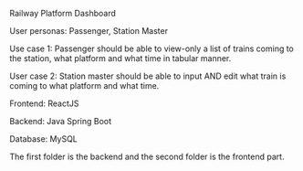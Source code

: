 Railway Platform Dashboard
 
User personas: Passenger, Station Master
 
Use case 1: Passenger should be able to view-only a list of trains coming to the station, what platform and what time in tabular manner.
 
User case 2: Station master should be able to input AND edit what train is coming to what platform and what time.


Frontend: ReactJS

Backend: Java Spring Boot

Database: MySQL

The first folder is the backend and the second folder is the frontend part.
